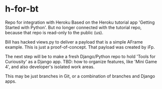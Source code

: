 # h-for-bt

Repo for integration with Heroku
Based on the Heroku tutorial app 'Getting Started 
with Python'.
But no longer connected with the tutorial repo, 
    because that repo is read-only to the public (us).

Bill has hacked views.py to deliver a payload that
is a simple AFrame example.  This is just a 
proof-of-concept. That payload was created 
by iFp.

The next step will be to make a fresh Django/Python
repo to hold 'Tools for Curiousity' as a Django app.
TBD: how to organize features, like 'Mini Game 4',
and also developer's isolated work areas.

This may be just branches in Git, or a combination
of branches and Django apps.

